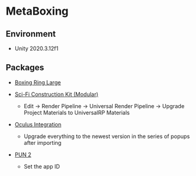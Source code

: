 # MetaBoxing

## Environment
* Unity 2020.3.12f1

## Packages
* [Boxing Ring Large](https://assetstore.unity.com/packages/3d/props/boxing-ring-large-179420)
* [Sci-Fi Construction Kit (Modular)](https://assetstore.unity.com/packages/3d/environments/sci-fi/sci-fi-construction-kit-modular-159280)
  * Edit -> Render Pipeline -> Universal Render Pipeline 
    -> Upgrade Project Materials to UniversalRP Materials
* [Oculus Integration](https://assetstore.unity.com/packages/tools/integration/oculus-integration-82022)
  * Upgrade everything to the newest version in the series of popups after importing
  
* [PUN 2](https://assetstore.unity.com/packages/tools/network/pun-2-free-119922)
  * Set the app ID
